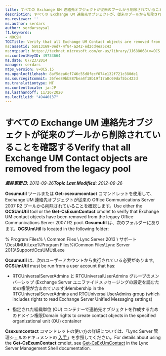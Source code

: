 ```yaml
---
title: すべての Exchange UM 連絡先オブジェクトが従来のプールから削除されていることを確認する
description: すべての Exchange UM 連絡先オブジェクトが、従来のプールから削除されていることを確認します。
ms.reviewer: ''
ms.author: serdars
author: serdarsoysal
f1.keywords:
- NOCSH
TOCTitle: Verify that all Exchange UM Contact objects are removed from the legacy pool
ms:assetid: 5a813169-0ed7-4f84-a242-ed2cd4ea5c43
ms:mtpsurl: https://technet.microsoft.com/en-us/library/JJ688068(v=OCS.15)
ms:contentKeyID: 49733664
ms.date: 07/23/2014
manager: serdars
mtps_version: v=OCS.15
ms.openlocfilehash: 8af5dea6cf746c55d8fecf074e132f721c380de1
ms.sourcegitcommit: 36fee89bb887bea4f18b19f17a8c69daf5bc423d
ms.translationtype: MT
ms.contentlocale: ja-JP
ms.lasthandoff: 11/26/2020
ms.locfileid: "49440137"
---
```

# <a name="verify-that-all-exchange-um-contact-objects-are-removed-from-the-legacy-pool"></a><span data-ttu-id="3ceea-103">すべての Exchange UM 連絡先オブジェクトが従来のプールから削除されていることを確認する</span><span class="sxs-lookup"><span data-stu-id="3ceea-103">Verify that all Exchange UM Contact objects are removed from the legacy pool</span></span>

<div data-xmlns="http://www.w3.org/1999/xhtml">

<div class="topic" data-xmlns="http://www.w3.org/1999/xhtml" data-msxsl="urn:schemas-microsoft-com:xslt" data-cs="https://msdn.microsoft.com/">

<div data-asp="https://msdn2.microsoft.com/asp">



</div>

<div id="mainSection">

<div id="mainBody"><span data-ttu-id="3ceea-104">

<span> </span></span><span class="sxs-lookup"><span data-stu-id="3ceea-104">

<span> </span></span></span>

<span data-ttu-id="3ceea-105">_**最終更新日:** 2012-09-26_</span><span class="sxs-lookup"><span data-stu-id="3ceea-105">_**Topic Last Modified:** 2012-09-26_</span></span>

<span data-ttu-id="3ceea-106">**Ocsumutil** ツールまたは **Get-csexumcontact** コマンドレットを使用して、Exchange UM 連絡先オブジェクトが従来の Office Communications Server 2007 R2 プールから削除されていることを確認します。</span><span class="sxs-lookup"><span data-stu-id="3ceea-106">Use either the **OCSUmUtil** tool or the **Get-CsExumContact** cmdlet to verify that Exchange UM contact objects have been removed from the legacy Office Communications Server 2007 R2 pool.</span></span> <span data-ttu-id="3ceea-107">**Ocsumutil** は、次のフォルダーにあります。</span><span class="sxs-lookup"><span data-stu-id="3ceea-107">**OCSUmUtil** is located in the following folder:</span></span>

<span data-ttu-id="3ceea-108">% Program Files% \\ Common Files \\ Lync Server 2013 \\ サポート \\OcsUMUtil.exe</span><span class="sxs-lookup"><span data-stu-id="3ceea-108">%Program Files%\\Common Files\\Lync Server 2013\\Support\\OcsUMUtil.exe</span></span>

<span data-ttu-id="3ceea-109">**Ocsumutil** は、次のユーザーアカウントから実行されている必要があります。</span><span class="sxs-lookup"><span data-stu-id="3ceea-109">**OCSUmUtil** must be run from a user account that has:</span></span>

  - <span data-ttu-id="3ceea-110">RTCUniversalServerAdmins と RTCUniversalUserAdmins グループのメンバーシップ (Exchange Server ユニファイドメッセージングの設定を読むための権限が含まれています)</span><span class="sxs-lookup"><span data-stu-id="3ceea-110">Membership in the RTCUniversalServerAdmins and RTCUniversalUserAdmins group (which includes rights to read Exchange Server Unified Messaging settings)</span></span>

  - <span data-ttu-id="3ceea-111">指定された組織単位 (OU) コンテナーで連絡先オブジェクトを作成するためのドメイン権限</span><span class="sxs-lookup"><span data-stu-id="3ceea-111">Domain rights to create contact objects in the specified organizational unit (OU) container</span></span>

<span data-ttu-id="3ceea-112">**Csexumcontact** コマンドレットの使い方の詳細については、「Lync Server 管理シェルのドキュメントの [入手](https://docs.microsoft.com/powershell/module/skype/Get-CsExUmContact)」を参照してください。</span><span class="sxs-lookup"><span data-stu-id="3ceea-112">For details about using the **Get-CsExumContact** cmdlet, see [Get-CsExUmContact](https://docs.microsoft.com/powershell/module/skype/Get-CsExUmContact) in the Lync Server Management Shell documentation.</span></span>

<span data-ttu-id="3ceea-113"></div>

<span> </span>

</div>

</div>

</span><span class="sxs-lookup"><span data-stu-id="3ceea-113"></div>

<span> </span>

</div>

</div>

</span></span></div>

